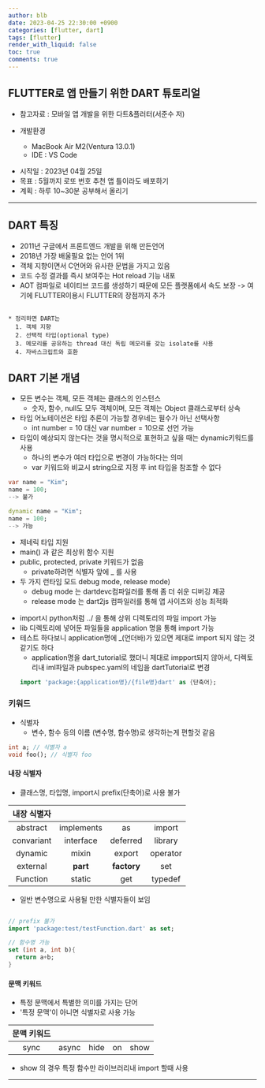 ```yaml
---
author: blb
date: 2023-04-25 22:30:00 +0900
categories: [flutter, dart]
tags: [flutter]
render_with_liquid: false
toc: true
comments: true
---
```

## FLUTTER로 앱 만들기 위한 DART 튜토리얼
* 참고자료 : 모바일 앱 개발을 위한 다트&플러터(서준수 저)

* 개발환경 
  * MacBook Air M2(Ventura 13.0.1)
  * IDE : VS Code

- 시작일 : 2023년 04월 25일
- 목표 : 5월까지 로또 번호 추천 앱 틀이라도 배포하기
- 계획 : 하루 10~30분 공부해서 올리기


---

## DART 특징
- 2011년 구글에서 프론트엔드 개발을 위해 만든언어
- 2018년 가장 배울필요 없는 언어 1위 
- 객체 지향이면서 C언어와 유사한 문법을 가지고 있음
- 코드 수정 결과를 즉시 보여주는 Hot reload 기능 내포
- AOT 컴파일로 네이티브 코드를 생성하기 때문에 모든 플랫폼에서 속도 보장
-> 여기에 FLUTTER이용시 FLUTTER의 장점까지 추가
<pre><code>
* 정리하면 DART는
  1. 객체 지향
  2. 선택적 타입(optional type)
  3. 메모리를 공유하는 thread 대신 독립 메모리를 갖는 isolate를 사용
  4. 자바스크립트와 호환
</code></pre>



## DART 기본 개념
* 모든 변수는 객체, 모든 객체는 클래스의 인스턴스
  - 숫자, 함수, null도 모두 객체이며, 모든 객체는 Object 클래스로부터 상속
* 타입 어노테이션은 타입 추론이 가능할 경우네는 필수가 아닌 선택사항
  - int number = 10 대신 var number = 10으로 선언 가능
* 타입이 예상되지 않는다는 것을 명시적으로 표현하고 싶을 때는 dynamic키워드를 사용
  - 하나의 변수가 여러 타입으로 변경이 가능하다는 의미
  - var 키워드와 비교시 string으로 지정 후 int 타입을 참조할 수 없다

```dart
var name = "Kim";
name = 100;
--> 불가 

dynamic name = "Kim";
name = 100;
--> 가능

```

* 제네릭 타입 지원
* main() 과 같은 최상위 함수 지원
* public, protected, private 키워드가 없음
  * private하려면 식별자 앞에 _ 를 사용
* 두 가지 런타임 모드 debug mode, release mode)
  * debug mode 는 dartdevc컴파일러를 통해 좀 더 쉬운 디버깅 제공
  * release mode 는 dart2js 컴파일러를 통해 앱 사이즈와 성능 최적화


- import시 python처럼 ../ 을 통해 상위 디렉토리의 파일 import 가능
- lib 디렉토리에 넣어둔 파일들을 application 명을 통해 import 가능
- 테스트 하다보니 application명에 _(언더바)가 있으면 제대로 import 되지 않는 것 같기도 하다
  - application명을 dart_tutorial로 했더니 제대로 impport되지 않아서, 디렉토리내 iml파일과 pubspec.yaml의 네임을 dartTutorial로 변경
  ```dart
  import 'package:{application명}/{file명}dart' as {단축어};
  ```

### 키워드
 
- 식별자
  - 변수, 함수 등의 이름 (변수명, 함수명)로 생각하는게 편할것 같음
```dart
int a; // 식별자 a
void foo(); // 식별자 foo
```
#### 내장 식별자
- 클래스명, 타입명, import시 prefix(단축어)로 사용 불가

|내장 식별자  ||||
|:---:|:---:|:---:|:---:|
|abstract|implements|as|import|
|convariant|interface|deferred|library|
|dynamic|mixin|export|operator|
|external|**part**|**factory**|set|
|Function|static|get|typedef|

- 일반 변수명으로 사용될 만한 식별자들이 보임

```dart

// prefix 불가
import 'package:test/testFunction.dart' as set;

// 함수명 가능
set (int a, int b){
  return a+b;
}
```


#### 문맥 키워드
- 특정 문맥에서 특별한 의미를 가지는 단어
- '특정 문맥'이 아니면 식별자로 사용 가능
  
|문맥 키워드|||||
|:---:|:---:|:---:|:---:|:---:|
|sync|async|hide|on|show|

- show 의 경우 특정 함수만 라이브러리내 import 할때 사용

---
